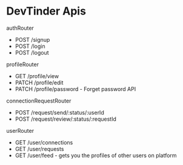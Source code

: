 # DevTinder Apis

authRouter

- POST /signup
- POST /login
- POST /logout

profileRouter

- GET /profile/view
- PATCH /profile/edit
- PATCH /profile/password - Forget password API

connectionRequestRouter

- POST /request/send/:status/:userId
- POST /request/review/:status/:requestId

userRouter

- GET /user/connections
- GET /user/requests
- GET /user/feed - gets you the profiles of other users on platform
